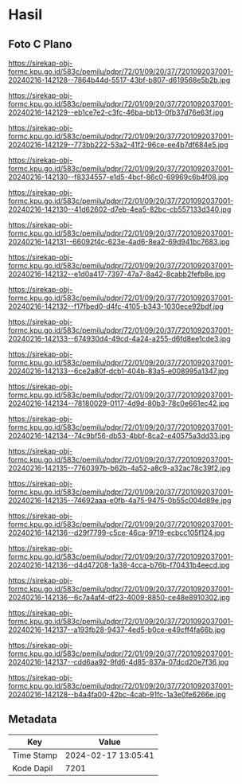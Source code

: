 # Hasil

## Foto C Plano

https://sirekap-obj-formc.kpu.go.id/583c/pemilu/pdpr/72/01/09/20/37/7201092037001-20240216-142128--7864b44d-5517-43bf-b807-d619568e5b2b.jpg

https://sirekap-obj-formc.kpu.go.id/583c/pemilu/pdpr/72/01/09/20/37/7201092037001-20240216-142129--eb1ce7e2-c3fc-46ba-bb13-0fb37d76e63f.jpg

https://sirekap-obj-formc.kpu.go.id/583c/pemilu/pdpr/72/01/09/20/37/7201092037001-20240216-142129--773bb222-53a2-41f2-96ce-ee4b7df684e5.jpg

https://sirekap-obj-formc.kpu.go.id/583c/pemilu/pdpr/72/01/09/20/37/7201092037001-20240216-142130--f8334557-e1d5-4bcf-86c0-69969c6b4f08.jpg

https://sirekap-obj-formc.kpu.go.id/583c/pemilu/pdpr/72/01/09/20/37/7201092037001-20240216-142130--41d62602-d7eb-4ea5-82bc-cb557133d340.jpg

https://sirekap-obj-formc.kpu.go.id/583c/pemilu/pdpr/72/01/09/20/37/7201092037001-20240216-142131--66092f4c-623e-4ad6-8ea2-69d941bc7683.jpg

https://sirekap-obj-formc.kpu.go.id/583c/pemilu/pdpr/72/01/09/20/37/7201092037001-20240216-142132--e1d0a417-7397-47a7-8a42-8cabb2fefb8e.jpg

https://sirekap-obj-formc.kpu.go.id/583c/pemilu/pdpr/72/01/09/20/37/7201092037001-20240216-142132--f17fbed0-d4fc-4105-b343-1030ece92bdf.jpg

https://sirekap-obj-formc.kpu.go.id/583c/pemilu/pdpr/72/01/09/20/37/7201092037001-20240216-142133--674930d4-49cd-4a24-a255-d6fd8ee1cde3.jpg

https://sirekap-obj-formc.kpu.go.id/583c/pemilu/pdpr/72/01/09/20/37/7201092037001-20240216-142133--6ce2a80f-dcb1-404b-83a5-e008995a1347.jpg

https://sirekap-obj-formc.kpu.go.id/583c/pemilu/pdpr/72/01/09/20/37/7201092037001-20240216-142134--78180029-0117-4d9d-80b3-78c0e661ec42.jpg

https://sirekap-obj-formc.kpu.go.id/583c/pemilu/pdpr/72/01/09/20/37/7201092037001-20240216-142134--74c9bf56-db53-4bbf-8ca2-e40575a3dd33.jpg

https://sirekap-obj-formc.kpu.go.id/583c/pemilu/pdpr/72/01/09/20/37/7201092037001-20240216-142135--7760397b-b62b-4a52-a8c9-a32ac78c39f2.jpg

https://sirekap-obj-formc.kpu.go.id/583c/pemilu/pdpr/72/01/09/20/37/7201092037001-20240216-142135--74692aaa-e0fb-4a75-9475-0b55c004d89e.jpg

https://sirekap-obj-formc.kpu.go.id/583c/pemilu/pdpr/72/01/09/20/37/7201092037001-20240216-142136--d29f7799-c5ce-46ca-9719-ecbcc105f124.jpg

https://sirekap-obj-formc.kpu.go.id/583c/pemilu/pdpr/72/01/09/20/37/7201092037001-20240216-142136--d4d47208-1a38-4cca-b76b-f70431b4eecd.jpg

https://sirekap-obj-formc.kpu.go.id/583c/pemilu/pdpr/72/01/09/20/37/7201092037001-20240216-142136--6c7a4af4-df23-4009-8850-ce48e8910302.jpg

https://sirekap-obj-formc.kpu.go.id/583c/pemilu/pdpr/72/01/09/20/37/7201092037001-20240216-142137--a193fb28-9437-4ed5-b0ce-e49cff4fa66b.jpg

https://sirekap-obj-formc.kpu.go.id/583c/pemilu/pdpr/72/01/09/20/37/7201092037001-20240216-142137--cdd6aa92-9fd6-4d85-837a-07dcd20e7f36.jpg

https://sirekap-obj-formc.kpu.go.id/583c/pemilu/pdpr/72/01/09/20/37/7201092037001-20240216-142128--b4a4fa00-42bc-4cab-91fc-1a3e0fe6266e.jpg


## Metadata

| Key        | Value               |
| ---------- | ------------------- |
| Time Stamp | 2024-02-17 13:05:41 |
| Kode Dapil | 7201                |




